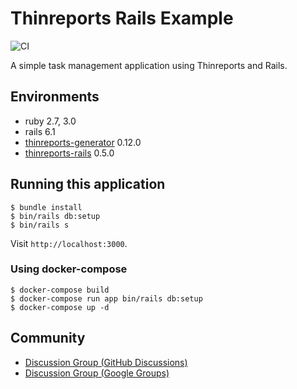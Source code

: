 # Thinreports Rails Example

![CI](https://github.com/thinreports/thinreports-rails-example/workflows/CI/badge.svg)

A simple task management application using Thinreports and Rails.

## Environments

- ruby 2.7, 3.0
- rails 6.1
- [thinreports-generator](https://github.com/thinreports/thinreports-generator) 0.12.0
- [thinreports-rails](https://github.com/takeshinoda/thinreports-rails) 0.5.0

## Running this application

```
$ bundle install
$ bin/rails db:setup
$ bin/rails s
```

Visit `http://localhost:3000`.

### Using docker-compose

```
$ docker-compose build
$ docker-compose run app bin/rails db:setup
$ docker-compose up -d
```

## Community

- [Discussion Group (GitHub Discussions)](https://github.com/thinreports/thinreports/discussions)
- [Discussion Group (Google Groups)](https://groups.google.com/forum/#!forum/thinreports)
